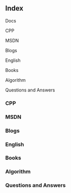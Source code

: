 ## Index 

<span id="jump">Docs</span>

<span id="jump">CPP</span>

<span id="jump">MSDN</span>

<span id="jump">Blogs</span>

<span id="jump">English</span>

<span id="jump">Books</span>

<span id="jump">Algorithm</span>

<span id="jump">Questions and Answers</span>








### CPP






### MSDN






### Blogs






### English






### Books 







### Algorithm







### Questions and Answers







